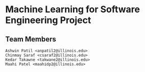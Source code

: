 # Machine Learning for Software Engineering Project
## Team Members
```
Ashwin Patil <anpatil2@illinois.edu>
Chinmay Saraf <csaraf2@illinois.edu>
Kedar Takawne <takwane2@illinois.edu>
Maahi Patel <maahidp2@illinois.edu>
```
